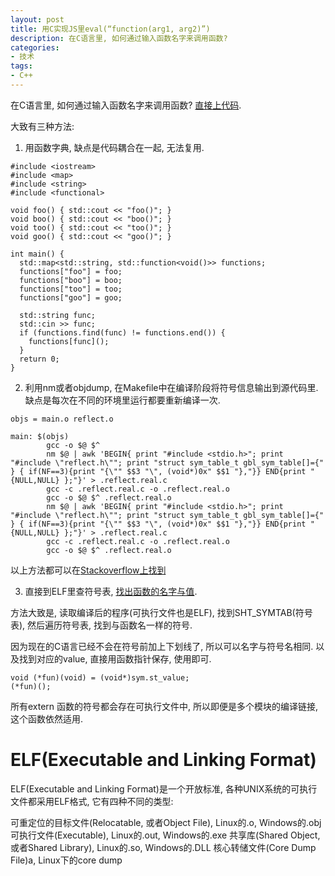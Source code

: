 ```yaml
---
layout: post
title: 用C实现JS里eval(“function(arg1, arg2)”)
description: 在C语言里, 如何通过输入函数名字来调用函数?
categories:
- 技术
tags:
- C++
---
```

在C语言里, 如何通过输入函数名字来调用函数?
[直接上代码](https://github.com/huoru/C_eval).

大致有三种方法:

1. 用函数字典, 缺点是代码耦合在一起, 无法复用.

```
#include <iostream>
#include <map>
#include <string>
#include <functional>

void foo() { std::cout << "foo()"; }
void boo() { std::cout << "boo()"; }
void too() { std::cout << "too()"; }
void goo() { std::cout << "goo()"; }

int main() {
  std::map<std::string, std::function<void()>> functions;
  functions["foo"] = foo;
  functions["boo"] = boo;
  functions["too"] = too;
  functions["goo"] = goo;

  std::string func;
  std::cin >> func;
  if (functions.find(func) != functions.end()) {
    functions[func]();
  }
  return 0;
}
```

2. 利用nm或者objdump, 在Makefile中在编译阶段将符号信息输出到源代码里. 缺点是每次在不同的环境里运行都要重新编译一次.

```
objs = main.o reflect.o

main: $(objs)
        gcc -o $@ $^
        nm $@ | awk 'BEGIN{ print "#include <stdio.h>"; print "#include \"reflect.h\""; print "struct sym_table_t gbl_sym_table[]={" } { if(NF==3){print "{\"" $$3 "\", (void*)0x" $$1 "},"}} END{print "{NULL,NULL} };"}' > .reflect.real.c
        gcc -c .reflect.real.c -o .reflect.real.o
        gcc -o $@ $^ .reflect.real.o
        nm $@ | awk 'BEGIN{ print "#include <stdio.h>"; print "#include \"reflect.h\""; print "struct sym_table_t gbl_sym_table[]={" } { if(NF==3){print "{\"" $$3 "\", (void*)0x" $$1 "},"}} END{print "{NULL,NULL} };"}' > .reflect.real.c
        gcc -c .reflect.real.c -o .reflect.real.o
        gcc -o $@ $^ .reflect.real.o
```

以上方法都可以在[Stackoverflow上找到](http://stackoverflow.com/questions/11254891/can-a-running-c-program-access-its-own-symbol-table?rq=1)

3. 直接到ELF里查符号表, [找出函数的名字与值](https://github.com/huoru/C_eval).

方法大致是, 读取编译后的程序(可执行文件也是ELF), 找到SHT_SYMTAB(符号表), 然后遍历符号表, 找到与函数名一样的符号. 

因为现在的C语言已经不会在符号前加上下划线了, 所以可以名字与符号名相同.
以及找到对应的value, 直接用函数指针保存, 使用即可.

```
void (*fun)(void) = (void*)sym.st_value;
(*fun)();
```

所有extern 函数的符号都会存在可执行文件中, 所以即便是多个模块的编译链接, 这个函数依然适用.

# ELF(Executable and Linking Format)
ELF(Executable and Linking Format)是一个开放标准, 各种UNIX系统的可执行文件都采用ELF格式, 它有四种不同的类型:

可重定位的目标文件(Relocatable, 或者Object File), Linux的.o, Windows的.obj
可执行文件(Executable), Linux的.out, Windows的.exe
共享库(Shared Object, 或者Shared Library), Linux的.so, Windows的.DLL
核心转储文件(Core Dump File)a, Linux下的core dump

